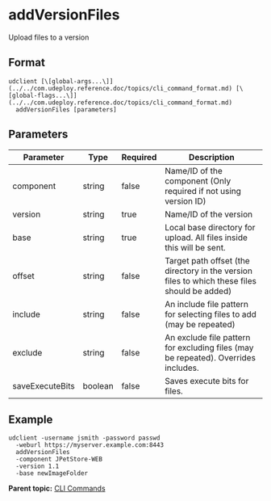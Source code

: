 # addVersionFiles

Upload files to a version

## Format

```
udclient [\[global-args...\]](../../com.udeploy.reference.doc/topics/cli_command_format.md) [\[global-flags...\]](../../com.udeploy.reference.doc/topics/cli_command_format.md)
  addVersionFiles [parameters]
```

## Parameters

|Parameter|Type|Required|Description|
|---------|----|--------|-----------|
|component|string|false|Name/ID of the component \(Only required if not using version ID\)|
|version|string|true|Name/ID of the version|
|base|string|true|Local base directory for upload. All files inside this will be sent.|
|offset|string|false|Target path offset \(the directory in the version files to which these files should be added\)|
|include|string|false|An include file pattern for selecting files to add \(may be repeated\)|
|exclude|string|false|An exclude file pattern for excluding files \(may be repeated\). Overrides includes.|
|saveExecuteBits|boolean|false|Saves execute bits for files.|

## Example

```
udclient -username jsmith -password passwd 
  -weburl https://myserver.example.com:8443
  addVersionFiles
  -component JPetStore-WEB
  -version 1.1
  -base newImageFolder
```

**Parent topic:** [CLI Commands](../../com.udeploy.reference.doc/topics/cli_commands.md)

